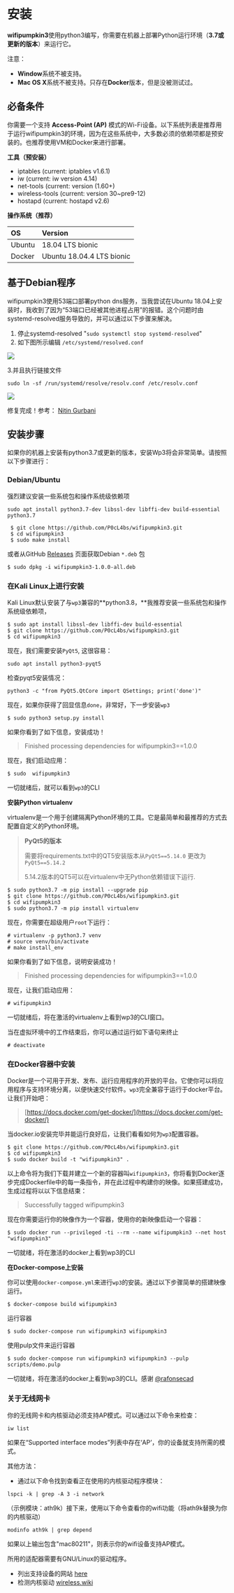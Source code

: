 # 安装

**wifipumpkin3**使用python3编写，你需要在机器上部署Python运行环境（**3.7或更新的版本**）来运行它。

注意：

* **Window**系统不被支持。
* **Mac OS X**系统不被支持。只存在**Docker**版本，但是没被测试过。

## 必备条件

你需要一个支持 **Access-Point \(AP\)** 模式的Wi-Fi设备。以下系统列表是推荐用于运行wifipumpkin3的环境，因为在这些系统中，大多数必须的依赖项都是预安装的。也推荐使用VM和Docker来进行部署。

**工具（预安装）**

* iptables \(current: iptables v1.6.1\)
* iw \(current: iw version 4.14\)
* net-tools \(current: version \(1.60+\)
* wireless-tools \(current: version 30~pre9-12\)
* hostapd \(current: hostapd v2.6\)

**操作系统（推荐）**

| OS | Version |
| :--- | :--- |
| Ubuntu | 18.04 LTS bionic |
| Docker | Ubuntu 18.04.4 LTS bionic |

## 基于Debian程序

wifipumpkin3使用53端口部署python dns服务，当我尝试在Ubuntu 18.04上安装时，我收到了因为“53端口已经被其他进程占用”的报错。这个问题时由systemd-resolved服务导致的，并可以通过以下步骤来解决。

1. 停止systemd-resolved "`sudo systemctl stop systemd-resolved`"
2. 如下图所示编辑 `/etc/systemd/resolved.conf`

![](../.gitbook/assets/image.png)

3.并且执行链接文件

```text
sudo ln -sf /run/systemd/resolve/resolv.conf /etc/resolv.conf
```

![](../.gitbook/assets/image%20%281%29.png)

修复完成！参考：  [Nitin Gurbani](https://medium.com/@niktrix/getting-rid-of-systemd-resolved-consuming-port-53-605f0234f32f)

## 安装步骤

如果你的机器上安装有python3.7或更新的版本，安装Wp3将会非常简单。请按照以下步骤进行：

### Debian/Ubuntu

强烈建议安装一些系统包和操作系统级依赖项

```text
sudo apt install python3.7-dev libssl-dev libffi-dev build-essential python3.7
```

```text
 $ git clone https://github.com/P0cL4bs/wifipumpkin3.git
 $ cd wifipumpkin3
 $ sudo make install
```

或者从GitHub [Releases](https://github.com/P0cL4bs/wifipumpkin3/releases) 页面获取Debian `*.deb` 包

```text
$ sudo dpkg -i wifipumpkin3-1.0.0-all.deb 
```

### 在Kali Linux上进行安装

Kali Linux默认安装了与`wp3`兼容的**python3.8，**我推荐安装一些系统包和操作系统级依赖项，

```text
$ sudo apt install libssl-dev libffi-dev build-essential
$ git clone https://github.com/P0cL4bs/wifipumpkin3.git
$ cd wifipumpkin3
```

现在，我们需要安装`PyQt5`, 这很容易：

```text
sudo apt install python3-pyqt5
```

检查pyqt5安装情况：

```text
python3 -c "from PyQt5.QtCore import QSettings; print('done')"
```

现在，如果你获得了回显信息`done`，非常好，下一步安装`wp3`

```text
$ sudo python3 setup.py install
```

如果你看到了如下信息，安装成功！

> Finished processing dependencies for wifipumpkin3==1.0.0

现在，我们启动应用：

```text
$ sudo  wifipumpkin3
```

一切就绪后，就可以看到`wp3`的CLI

**安装Python virtualenv**

virtualenv是一个用于创建隔离Python环境的工具。它是最简单和最推荐的方式去配置自定义的Python环境。

> **PyQt5的版本**
>
> 需要将requirements.txt中的QT5安装版本从`PyQt5==5.14.0` 更改为 `PyQt5==5.14.2`
>
> 5.14.2版本的QT5可以在virtualenv中无Python依赖错误下运行.

```text
$ sudo python3.7 -m pip install --upgrade pip
$ git clone https://github.com/P0cL4bs/wifipumpkin3.git
$ cd wifipumpkin3
$ sudo python3.7 -m pip install virtualenv
```

现在，你需要在超级用户`root`下运行：

```text
# virtualenv -p python3.7 venv
# source venv/bin/activate
# make install_env
```

如果你看到了如下信息，说明安装成功！

> Finished processing dependencies for wifipumpkin3==1.0.0

现在，让我们启动应用：

```text
# wifipumpkin3
```

一切就绪后，将在激活的virtualenv上看到wp3的CLI窗口。

当在虚拟环境中的工作结束后，你可以通过运行如下语句来终止

```text
# deactivate
```

### **在Docker容器中安装**

Docker是一个可用于开发、发布、运行应用程序的开放的平台。它使你可以将应用程序与支持环境分离，以便快速交付软件。`wp3`完全兼容于运行于docker平台。让我们开始吧：

> [https://docs.docker.com/get-docker/](https://docs.docker.com/get-docker/)

当docker.io安装完毕并能运行良好后，让我们看看如何为`wp3`配置容器。

```text
$ git clone https://github.com/P0cL4bs/wifipumpkin3.git
$ cd wifipumpkin3
$ sudo docker build -t "wifipumpkin3" .
```

以上命令将为我们下载并建立一个新的容器叫`wifipumpkin3`，你将看到Docker逐步完成Dockerfile中的每一条指令，并在此过程中构建你的映像。如果搭建成功，生成过程将以以下信息结束：

> Successfully tagged wifipumpkin3

现在你需要运行你的映像作为一个容器，使用你的新映像启动一个容器：

```text
$ sudo docker run --privileged -ti --rm --name wifipumpkin3 --net host "wifipumpkin3" 
```

一切就绪，将在激活的docker上看到wp3的CLI

**在Docker-compose上安装**

你可以使用`docker-compose.yml`来进行`wp3`的安装。通过以下步骤简单的搭建映像运行。

```text
$ docker-compose build wifipumpkin3
```

运行容器

```text
$ sudo docker-compose run wifipumpkin3 wifipumpkin3
```

使用pulp文件来运行容器

```text
$ sudo docker-compose run wifipumpkin3 wifipumpkin3 --pulp scripts/demo.pulp
```

一切就绪，将在激活的docker上看到wp3的CLI。感谢 [@rafonsecad](https://github.com/rafonsecad)

### 关于无线网卡

你的无线网卡和内核驱动必须支持AP模式。可以通过以下命令来检查：

```text
iw list
```

如果在“Supported interface modes”列表中存在‘AP’，你的设备就支持所需的模式。

其他方法：

* 通过以下命令找到查看正在使用的内核驱动程序模块：

```text
lspci -k | grep -A 3 -i network
```

（示例模块：ath9k）接下来，使用以下命令查看你的wifi功能（将ath9k替换为你的内核驱动）

```text
modinfo ath9k | grep depend
```

如果以上输出包含"mac80211"，则表示你的wifi设备支持AP模式。

所用的适配器需要有GNU/Linux的驱动程序。

* 列出支持设备的网站 [here](http://elinux.org/RPi_USB_Wi-Fi_Adapters)
* 检测内核驱动   [wireless.wiki](https://wireless.wiki.kernel.org/en/users/drivers)

